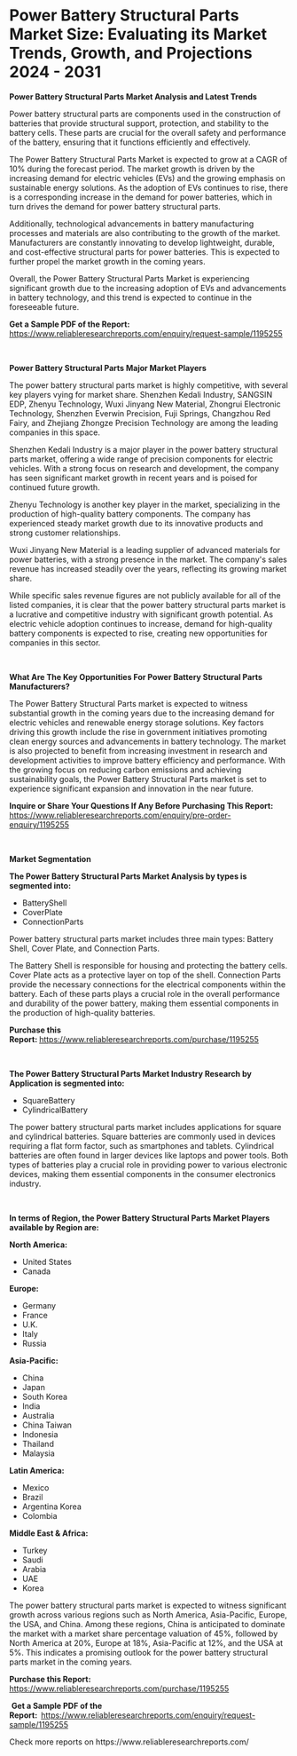 <p><h1>Power Battery Structural Parts Market Size: Evaluating its Market Trends, Growth, and Projections 2024 - 2031</h1></p><p><strong>Power Battery Structural Parts Market Analysis and Latest Trends</strong></p>
<p><p>Power battery structural parts are components used in the construction of batteries that provide structural support, protection, and stability to the battery cells. These parts are crucial for the overall safety and performance of the battery, ensuring that it functions efficiently and effectively.</p><p>The Power Battery Structural Parts Market is expected to grow at a CAGR of 10% during the forecast period. The market growth is driven by the increasing demand for electric vehicles (EVs) and the growing emphasis on sustainable energy solutions. As the adoption of EVs continues to rise, there is a corresponding increase in the demand for power batteries, which in turn drives the demand for power battery structural parts.</p><p>Additionally, technological advancements in battery manufacturing processes and materials are also contributing to the growth of the market. Manufacturers are constantly innovating to develop lightweight, durable, and cost-effective structural parts for power batteries. This is expected to further propel the market growth in the coming years.</p><p>Overall, the Power Battery Structural Parts Market is experiencing significant growth due to the increasing adoption of EVs and advancements in battery technology, and this trend is expected to continue in the foreseeable future.</p></p>
<p><strong>Get a Sample PDF of the Report:&nbsp;</strong> <a href="https://www.reliableresearchreports.com/enquiry/request-sample/1195255">https://www.reliableresearchreports.com/enquiry/request-sample/1195255</a></p>
<p>&nbsp;</p>
<p><strong>Power Battery Structural Parts Major Market Players</strong></p>
<p><p>The power battery structural parts market is highly competitive, with several key players vying for market share. Shenzhen Kedali Industry, SANGSIN EDP, Zhenyu Technology, Wuxi Jinyang New Material, Zhongrui Electronic Technology, Shenzhen Everwin Precision, Fuji Springs, Changzhou Red Fairy, and Zhejiang Zhongze Precision Technology are among the leading companies in this space.</p><p>Shenzhen Kedali Industry is a major player in the power battery structural parts market, offering a wide range of precision components for electric vehicles. With a strong focus on research and development, the company has seen significant market growth in recent years and is poised for continued future growth.</p><p>Zhenyu Technology is another key player in the market, specializing in the production of high-quality battery components. The company has experienced steady market growth due to its innovative products and strong customer relationships.</p><p>Wuxi Jinyang New Material is a leading supplier of advanced materials for power batteries, with a strong presence in the market. The company's sales revenue has increased steadily over the years, reflecting its growing market share.</p><p>While specific sales revenue figures are not publicly available for all of the listed companies, it is clear that the power battery structural parts market is a lucrative and competitive industry with significant growth potential. As electric vehicle adoption continues to increase, demand for high-quality battery components is expected to rise, creating new opportunities for companies in this sector.</p></p>
<p>&nbsp;</p>
<p><strong>What Are The Key Opportunities For Power Battery Structural Parts Manufacturers?</strong></p>
<p><p>The Power Battery Structural Parts market is expected to witness substantial growth in the coming years due to the increasing demand for electric vehicles and renewable energy storage solutions. Key factors driving this growth include the rise in government initiatives promoting clean energy sources and advancements in battery technology. The market is also projected to benefit from increasing investment in research and development activities to improve battery efficiency and performance. With the growing focus on reducing carbon emissions and achieving sustainability goals, the Power Battery Structural Parts market is set to experience significant expansion and innovation in the near future.</p></p>
<p><strong>Inquire or Share Your Questions If Any Before Purchasing This Report:</strong> <a href="https://www.reliableresearchreports.com/enquiry/pre-order-enquiry/1195255">https://www.reliableresearchreports.com/enquiry/pre-order-enquiry/1195255</a></p>
<p>&nbsp;</p>
<p><strong>Market Segmentation</strong></p>
<p><strong>The Power Battery Structural Parts Market Analysis by types is segmented into:</strong></p>
<p><ul><li>BatteryShell</li><li>CoverPlate</li><li>ConnectionParts</li></ul></p>
<p><p>Power battery structural parts market includes three main types: Battery Shell, Cover Plate, and Connection Parts. </p><p>The Battery Shell is responsible for housing and protecting the battery cells. Cover Plate acts as a protective layer on top of the shell. Connection Parts provide the necessary connections for the electrical components within the battery. Each of these parts plays a crucial role in the overall performance and durability of the power battery, making them essential components in the production of high-quality batteries.</p></p>
<p><strong>Purchase this Report:&nbsp;</strong><a href="https://www.reliableresearchreports.com/purchase/1195255">https://www.reliableresearchreports.com/purchase/1195255</a></p>
<p>&nbsp;</p>
<p><strong>The Power Battery Structural Parts Market Industry Research by Application is segmented into:</strong></p>
<p><ul><li>SquareBattery</li><li>CylindricalBattery</li></ul></p>
<p><p>The power battery structural parts market includes applications for square and cylindrical batteries. Square batteries are commonly used in devices requiring a flat form factor, such as smartphones and tablets. Cylindrical batteries are often found in larger devices like laptops and power tools. Both types of batteries play a crucial role in providing power to various electronic devices, making them essential components in the consumer electronics industry.</p></p>
<p>&nbsp;</p>
<p><strong>In terms of Region, the Power Battery Structural Parts Market Players available by Region are:</strong></p>
<p>
    <p> <strong> North America: </strong>
        <ul>
            <li>United States</li>
            <li>Canada</li>
        </ul>
        </p> 
    <p> <strong> Europe: </strong>
        <ul>
            <li>Germany</li>
            <li>France</li>
            <li>U.K.</li>
            <li>Italy</li>
            <li>Russia</li>
        </ul>
        </p> 
    <p> <strong> Asia-Pacific: </strong>
        <ul>
            <li>China</li>
            <li>Japan</li>
            <li>South Korea</li>
            <li>India</li>
            <li>Australia</li>
            <li>China Taiwan</li>
            <li>Indonesia</li>
            <li>Thailand</li>
            <li>Malaysia</li>
        </ul>
        </p> 
    <p> <strong> Latin America: </strong>
        <ul>
            <li>Mexico</li>
            <li>Brazil</li>
            <li>Argentina Korea</li>
            <li>Colombia</li>
        </ul>
        </p> 
    <p> <strong> Middle East & Africa: </strong>
        <ul>
            <li>Turkey</li>
            <li>Saudi</li>
            <li>Arabia</li>
            <li>UAE</li>
            <li>Korea</li>
        </ul>
    </p>
    </p>
<p><p>The power battery structural parts market is expected to witness significant growth across various regions such as North America, Asia-Pacific, Europe, the USA, and China. Among these regions, China is anticipated to dominate the market with a market share percentage valuation of 45%, followed by North America at 20%, Europe at 18%, Asia-Pacific at 12%, and the USA at 5%. This indicates a promising outlook for the power battery structural parts market in the coming years.</p></p>
<p><strong>Purchase this Report: </strong><a href="https://www.reliableresearchreports.com/purchase/1195255">https://www.reliableresearchreports.com/purchase/1195255</a></p>
<p>&nbsp;<strong>Get a Sample PDF of the Report:&nbsp;&nbsp;</strong><a href="https://www.reliableresearchreports.com/enquiry/request-sample/1195255">https://www.reliableresearchreports.com/enquiry/request-sample/1195255</a></p>
<p><strong></strong></p>
<p>Check more reports on https://www.reliableresearchreports.com/</p>
